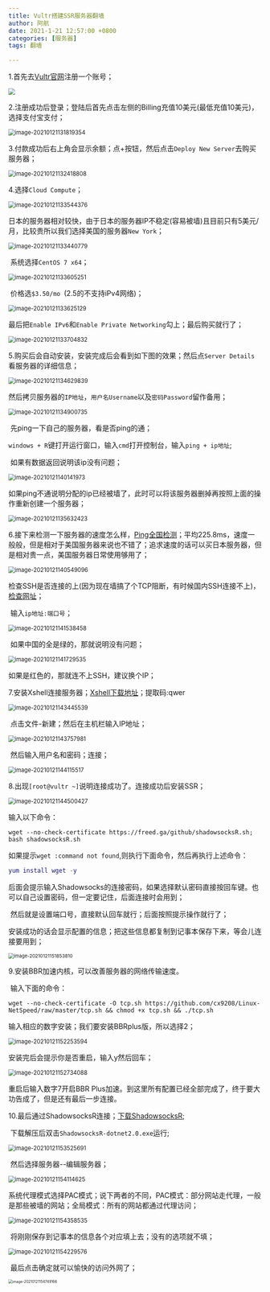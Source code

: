 ```yaml
---
title: Vultr搭建SSR服务器翻墙
author: 阿航
date: 2021-1-21 12:57:00 +0800
categories: [服务器]
tags: 翻墙

---
```




1.首先去[Vultr官网](https://www.vultr.com/)注册一个账号；

<img src="../assets/img/Vultr/image-20210121131001604.png" style="zoom:80%;" />

2.注册成功后登录；登陆后首先点击左侧的Billing充值10美元(最低充值10美元)，选择支付宝支付；

<img src="https://github.com/lvxinghang/lvxinghang.github.io/raw/main/assets/img/Vultr/image-20210121131819354.png" alt="image-20210121131819354" style="zoom:80%;" />

3.付款成功后右上角会显示余额；点+按钮，然后点击`Deploy New Server`去购买服务器；

<img src="https://github.com/lvxinghang/lvxinghang.github.io/raw/main/assets/img/Vultr/image-20210121132418808.png" alt="image-20210121132418808" style="zoom:80%;" />

4.选择`Cloud Compute`；

<img src="https://github.com/lvxinghang/lvxinghang.github.io/raw/main/assets/img/Vultr/image-20210121133544376.png" alt="image-20210121133544376" style="zoom:80%;" />

​	日本的服务器相对较快，由于日本的服务器IP不稳定(容易被墙)且目前只有5美元/月，比较贵所以我们选择美国的服务器`New York`；

<img src="https://github.com/lvxinghang/lvxinghang.github.io/raw/main/assets/img/Vultr/image-20210121133440779.png" alt="image-20210121133440779" style="zoom:80%;" />

​	系统选择`CentOS 7 x64`；

<img src="https://github.com/lvxinghang/lvxinghang.github.io/raw/main/assets/img/Vultr/image-20210121133605251.png" alt="image-20210121133605251" style="zoom:80%;" />

​	价格选`$3.50/mo `(2.5的不支持iPv4网络)；

<img src="https://github.com/lvxinghang/lvxinghang.github.io/raw/main/assets/img/Vultr/image-20210121133625129.png" alt="image-20210121133625129" style="zoom:80%;" />

​	最后把`Enable IPv6`和`Enable Private Networking`勾上；最后购买就行了；

<img src="https://github.com/lvxinghang/lvxinghang.github.io/raw/main/assets/img/Vultr/image-20210121133704832.png" alt="image-20210121133704832" style="zoom:80%;" />

5.购买后会自动安装，安装完成后会看到如下图的效果；然后点`Server Details`看服务器的详细信息；

<img src="https://github.com/lvxinghang/lvxinghang.github.io/raw/main/assets/img/Vultr/image-20210121134629839.png" alt="image-20210121134629839" style="zoom:80%;" />

​	然后拷贝服务器的`IP地址`，`用户名Username`以及`密码Password`留作备用；

<img src="https://github.com/lvxinghang/lvxinghang.github.io/raw/main/assets/img/Vultr/image-20210121134900735.png" alt="image-20210121134900735" style="zoom:80%;" />

​	先ping一下自己的服务器，看是否ping的通；

​	`windows + R`键打开运行窗口，输入`cmd`打开控制台，输入`ping + ip地址`;

​	如果有数据返回说明该ip没有问题；

<img src="https://github.com/lvxinghang/lvxinghang.github.io/raw/main/assets/img/Vultr/image-20210121140141973.png" alt="image-20210121140141973" style="zoom:80%;" />

​	如果ping不通说明分配的ip已经被墙了，此时可以将该服务器删掉再按照上面的操作重新创建一个服务器；

<img src="https://github.com/lvxinghang/lvxinghang.github.io/raw/main/assets/img/Vultr/image-20210121135632423.png" alt="image-20210121135632423" style="zoom:80%;" />

6.接下来检测一下服务器的速度怎么样，[Ping全国检测](http://ping.chinaz.com/)；平均225.8ms，速度一般般，但是相对于美国服务器来说也不错了；追求速度的话可以买日本服务器，但是相对贵一点，美国服务器日常使用够用了；

<img src="https://github.com/lvxinghang/lvxinghang.github.io/raw/main/assets/img/Vultr/image-20210121140549096.png" alt="image-20210121140549096" style="zoom:80%;" />

​	检查SSH是否连接的上(因为现在墙搞了个TCP阻断，有时候国内SSH连接不上)，[检查网址](http://port.ping.pe/)；

​	输入`ip地址:端口号`；

<img src="https://github.com/lvxinghang/lvxinghang.github.io/raw/main/assets/img/Vultr/image-20210121141538458.png" alt="image-20210121141538458" style="zoom:80%;" />

​	如果中国的全是绿的，那就说明没有问题；

<img src="https://github.com/lvxinghang/lvxinghang.github.io/raw/main/assets/img/Vultr/image-20210121141729535.png" alt="image-20210121141729535" style="zoom:80%;" />

如果是红色的，那就连不上SSH，建议换个IP；

7.安装Xshell连接服务器；[Xshell下载地址](https://pan.baidu.com/s/1Oz9kkdWRc9BGwHo3K2Yh_A )；提取码:qwer

<img src="https://github.com/lvxinghang/lvxinghang.github.io/raw/main/assets/img/Vultr/image-20210121143445539.png" alt="image-20210121143445539" style="zoom:80%;" />

​	点击文件-新建；然后在主机栏输入IP地址；

<img src="https://github.com/lvxinghang/lvxinghang.github.io/raw/main/assets/img/Vultr/image-20210121143757981.png" alt="image-20210121143757981" style="zoom:80%;" />

​	然后输入用户名和密码；连接；

<img src="https://github.com/lvxinghang/lvxinghang.github.io/raw/main/assets/img/Vultr/image-20210121144115517.png" alt="image-20210121144115517" style="zoom:80%;" />

8.出现`[root@vultr ~]`说明连接成功了。连接成功后安装SSR；

<img src="https://github.com/lvxinghang/lvxinghang.github.io/raw/main/assets/img/Vultr/image-20210121144500427.png" alt="image-20210121144500427" style="zoom:80%;" />

输入以下命令：

```
wget --no-check-certificate https://freed.ga/github/shadowsocksR.sh; bash shadowsocksR.sh
```

如果提示`wget :command not found`,则执行下面命令，然后再执行上述命令：

```lua
yum install wget -y
```

​	后面会提示输入Shadowsocks的连接密码，如果选择默认密码直接按回车键。也可以自己设置密码，但一定要记住，后面连接时会用到；

​	然后就是设置端口号，直接默认回车就行；后面按照提示操作就行了；

​	安装成功的话会显示配置的信息；把这些信息都复制到记事本保存下来，等会儿连接要用到；

<img src="https://github.com/lvxinghang/lvxinghang.github.io/raw/main/assets/img/Vultr/image-20210121151853810.png" alt="image-20210121151853810" style="zoom: 67%;" />

9.安装BBR加速内核，可以改善服务器的网络传输速度。

​	输入下面的命令：

```
wget --no-check-certificate -O tcp.sh https://github.com/cx9208/Linux-NetSpeed/raw/master/tcp.sh && chmod +x tcp.sh && ./tcp.sh
```

输入相应的数字安装；我们要安装BBRplus版，所以选择2；

<img src="https://github.com/lvxinghang/lvxinghang.github.io/raw/main/assets/img/Vultr/image-20210121152253594.png" alt="image-20210121152253594" style="zoom:80%;" />

安装完后会提示你是否重启，输入y然后回车；

<img src="https://github.com/lvxinghang/lvxinghang.github.io/raw/main/assets/img/Vultr/image-20210121152734088.png" alt="image-20210121152734088" style="zoom:80%;" />

重启后输入数字7开启BBR Plus加速。到这里所有配置已经全部完成了，终于要大功告成了，但是还有最后一步连接。

10.最后通过ShadowsocksR连接；[下载ShadowsocksR](https://tlanyan.me/shadowsockr-shadowsocksr-shadowsocksrr-clients/);

​	下载解压后双击`ShadowsocksR-dotnet2.0.exe`运行;

<img src="https://github.com/lvxinghang/lvxinghang.github.io/raw/main/assets/img/Vultr/image-20210121153525691.png" alt="image-20210121153525691" style="zoom:80%;" />

​	然后选择服务器--编辑服务器；

<img src="https://github.com/lvxinghang/lvxinghang.github.io/raw/main/assets/img/Vultr/image-20210121154114625.png" alt="image-20210121154114625" style="zoom:80%;" />

​	系统代理模式选择PAC模式；说下两者的不同，PAC模式：部分网站走代理，一般是那些被墙的网站；全局模式：所有的网站都通过代理访问；

<img src="https://github.com/lvxinghang/lvxinghang.github.io/raw/main/assets/img/Vultr/image-20210121154358535.png" alt="image-20210121154358535" style="zoom:80%;" />

​	将刚刚保存到记事本的信息各个对应填上去；没有的选项就不填；

<img src="https://github.com/lvxinghang/lvxinghang.github.io/raw/main/assets/img/Vultr/image-20210121154229576.png" alt="image-20210121154229576" style="zoom:80%;" />

​	最后点击确定就可以愉快的访问外网了；

<img src="https://github.com/lvxinghang/lvxinghang.github.io/raw/main/assets/img/Vultr/image-20210121154749166.png" alt="image-20210121154749166" style="zoom: 50%;" />